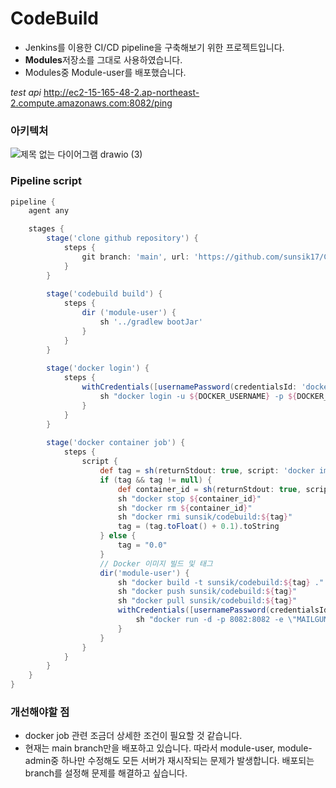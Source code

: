 # CodeBuild

- Jenkins를 이용한 CI/CD pipeline을 구축해보기 위한 프로젝트입니다.
- **Modules**저장소를 그대로 사용하였습니다.
- Modules중 Module-user를 배포했습니다.

*test api*
http://ec2-15-165-48-2.ap-northeast-2.compute.amazonaws.com:8082/ping


### 아키텍처
![제목 없는 다이어그램 drawio (3)](https://github.com/sunsik17/CodeBuild/assets/117346927/383f821b-2f33-466c-ad3b-16c2a3060c76)


### Pipeline script
``` groovy
pipeline {
    agent any

    stages {
        stage('clone github repository') {
            steps {
                git branch: 'main', url: 'https://github.com/sunsik17/CodeBuild.git' // Git 저장소 클론
            }
        }
        
        stage('codebuild build') {
            steps {
                dir ('module-user') {
                    sh '../gradlew bootJar'
                }
            }
        }
        
        stage('docker login') {
            steps {
                withCredentials([usernamePassword(credentialsId: 'docker-login', usernameVariable: 'DOCKER_USERNAME', passwordVariable: 'DOCKER_PASSWORD')]) {
                    sh "docker login -u ${DOCKER_USERNAME} -p ${DOCKER_PASSWORD}"
                }
            }
        }
        
        stage('docker container job') {
            steps {
                script {
                    def tag = sh(returnStdout: true, script: 'docker images sunsik/codebuild --format "{{.Tag}}"').trim()
                    if (tag && tag != null) {
                        def container_id = sh(returnStdout: true, script: 'docker container ls -lq').trim()
                        sh "docker stop ${container_id}"
                        sh "docker rm ${container_id}"
                        sh "docker rmi sunsik/codebuild:${tag}"
                        tag = (tag.toFloat() + 0.1).toString
                    } else {
                        tag = "0.0"
                    }
                    // Docker 이미지 빌드 및 태그
                    dir('module-user') {
                        sh "docker build -t sunsik/codebuild:${tag} ."
                        sh "docker push sunsik/codebuild:${tag}"
                        sh "docker pull sunsik/codebuild:${tag}"
                        withCredentials([usernamePassword(credentialsId: 'mailgun-secret', usernameVariable: 'MAILGUN_OWNER_EMAIL', passwordVariable: 'MAILGUN_KEY')]) {
                            sh "docker run -d -p 8082:8082 -e \"MAILGUN_OWNER_EMAIL=${MAILGUN_OWNER_EMAIL}\" -e \"MAILGUN_KEY=${MAILGUN_KEY}\" sunsik/codebuild:${tag}"
                        }
                    }
                }
            }
        }
    }
}
```

### 개선해야할 점
- docker job 관련 조금더 상세한 조건이 필요할 것 같습니다.
- 현재는 main branch만을 배포하고 있습니다. 따라서 module-user, module-admin중 하나만 수정해도 모든 서버가 재시작되는 문제가 발생합니다. 배포되는 branch를 설정해 문제를 해결하고 싶습니다.
